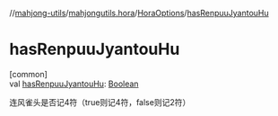 //[mahjong-utils](../../../index.md)/[mahjongutils.hora](../index.md)/[HoraOptions](index.md)/[hasRenpuuJyantouHu](has-renpuu-jyantou-hu.md)

# hasRenpuuJyantouHu

[common]\
val [hasRenpuuJyantouHu](has-renpuu-jyantou-hu.md): [Boolean](https://kotlinlang.org/api/latest/jvm/stdlib/kotlin/-boolean/index.html)

连风雀头是否记4符（true则记4符，false则记2符）
